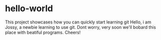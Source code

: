 # hello-world
This project showcases how you can quickly start learning git
Hello, i am Jossy, a newbie learning to use git. Dont worry, very soon we'll 
bobard this place with beatiful programs. Cheers!
